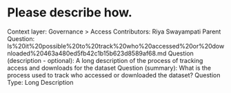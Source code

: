# Please describe how.

Context layer: Governance > Access
Contributors: Riya Swayampati
Parent Question: Is%20it%20possible%20to%20track%20who%20accessed%20or%20downloaded%20463a480ed5fb42c1b15b623d8589af68.md
Question (description - optional): A long description of the process of tracking access and downloads for the dataset 
Question (summary): What is the process used to track who accessed or downloaded the dataset?
Question Type: Long Description